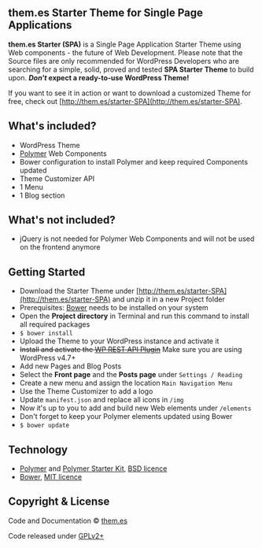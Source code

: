 ## them.es Starter Theme for Single Page Applications

**them.es Starter (SPA)** is a Single Page Application Starter Theme using Web components - the future of Web Development. Please note that the Source files are only recommended for WordPress Developers who are searching for a simple, solid, proved and tested **SPA Starter Theme** to build upon. **_Don't_ expect a ready-to-use WordPress Theme!**

If you want to see it in action or want to download a customized Theme for free, check out [http://them.es/starter-SPA](http://them.es/starter-SPA).


## What's included?
* WordPress Theme
* [Polymer](https://github.com/Polymer/polymer) Web Components
* Bower configuration to install Polymer and keep required Components updated
* Theme Customizer API
* 1 Menu
* 1 Blog section


## What's not included?
* jQuery is not needed for Polymer Web Components and will not be used on the frontend anymore


## Getting Started
* Download the Starter Theme under [http://them.es/starter-SPA](http://them.es/starter-SPA) and unzip it in a new Project folder
* Prerequisites: [Bower](https://bower.io) needs to be installed on your system
* Open the **Project directory** in Terminal and run this command to install all required packages
* `$ bower install`
* Upload the Theme to your WordPress instance and activate it
* ~~Install and activate the [WP REST API Plugin](https://wordpress.org/plugins/rest-api)~~ Make sure you are using WordPress v4.7+
* Add new Pages and Blog Posts
* Select the **Front page** and the **Posts page** under `Settings / Reading`
* Create a new menu and assign the location `Main Navigation Menu`
* Use the Theme Customizer to add a logo
* Update `manifest.json` and replace all icons in `/img`
* Now it's up to you to add and build new Web elements under `/elements`
* Don't forget to keep your Polymer elements updated using Bower
* `$ bower update`


## Technology

* [Polymer](https://github.com/Polymer/polymer) and [Polymer Starter Kit](https://github.com/PolymerElements/polymer-starter-kit), [BSD licence](https://github.com/Polymer/polymer/blob/master/LICENSE.txt)
* [Bower](https://github.com/bower/bower), [MIT licence](https://github.com/bower/bower/blob/master/LICENSE)


## Copyright & License

Code and Documentation &copy; [them.es](http://them.es)

Code released under [GPLv2+](http://www.gnu.org/licenses/gpl-2.0.html)
